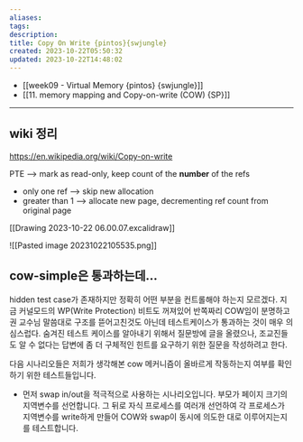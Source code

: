 ```yaml
---
aliases: 
tags: 
description:
title: Copy On Write {pintos}{swjungle}
created: 2023-10-22T05:50:32
updated: 2023-10-22T14:48:02
---
```

- [[week09 - Virtual Memory {pintos} {swjungle}]]
- [[11. memory mapping and Copy-on-write (COW) {SP}]]
___

## wiki 정리

<https://en.wikipedia.org/wiki/Copy-on-write>

PTE ⟶ mark as read-only, keep count of the **number** of the refs

- only one ref ⟶ skip new allocation
- greater than 1 ⟶ allocate new page, decrementing ref count from original page

[[Drawing 2023-10-22 06.00.07.excalidraw]]

![[Pasted image 20231022105535.png]]

## cow-simple은 통과하는데...

hidden test case가 존재하지만 정확히 어떤 부분을 컨트롤해야 하는지 모르겠다. 지금 커널모드의 WP(Write Protection) 비트도 꺼져있어 반쪽짜리 COW임이 분명하고 권 교수님 말씀대로 구조를 뜯어고친것도 아닌데 테스트케이스가 통과하는 것이 매우 의심스럽다. 숨겨진 테스트 케이스를 알아내기 위해서 질문방에 글을 올렸으나, 조교진들도 알 수 없다는 답변에 좀 더 구체적인 힌트를 요구하기 위한 질문을 작성하려고 한다.

다음 시나리오들은 저희가 생각해본 cow 메커니즘이 올바르게 작동하는지 여부를 확인하기 위한 테스트들입니다. 

- 먼저 swap in/out을 적극적으로 사용하는 시나리오입니다. 부모가 페이지 크기의 지역변수를 선언합니다. 그 뒤로 자식 프로세스를 여러개 선언하여 각 프로세스가 지역변수를 write하게 만들어 COW와 swap이 동시에 의도한 대로 이루어지는지를 테스트합니다.
